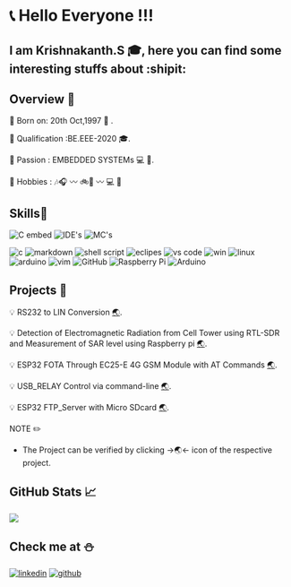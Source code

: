 # :telephone_receiver: Hello Everyone !!!
## I am Krishnakanth.S :mortar_board:, here you can find some interesting stuffs about :shipit:

## Overview :school_satchel:


:beginner: Born on: 20th Oct,1997 :hatching_chick: .

:beginner: Qualification :BE.EEE-2020 :mortar_board:.

:beginner: Passion : EMBEDDED SYSTEMs :computer: :satellite:.

:beginner: Hobbies : :notes::headphones: :wavy_dash: :bike::checkered_flag: :wavy_dash: :computer: :satellite:

## Skills:brain:
![C embed](https://img.shields.io/badge/C-Embedded%20C-green) ![IDE's](https://img.shields.io/badge/IDE's-Eclipse--Keil--VS%20code-orange) ![MC's](https://img.shields.io/badge/Mc's-STM32--ATMEL%20AVR--Tiva%20C--Nordic%20nRF51--ESP32-blue)

![c](https://img.shields.io/badge/C-00599C?style=for-the-badge&logo=c&logoColor=white) ![markdown](https://img.shields.io/badge/Markdown-000000?style=for-the-badge&logo=markdown&logoColor=white) ![shell script](	https://img.shields.io/badge/Shell_Script-121011?style=for-the-badge&logo=gnu-bash&logoColor=white) ![eclipes](https://img.shields.io/badge/Eclipse-2C2255?style=for-the-badge&logo=eclipse&logoColor=white) ![vs code](https://img.shields.io/badge/Visual_Studio_Code-0078D4?style=for-the-badge&logo=visual%20studio%20code&logoColor=white) ![win](https://img.shields.io/badge/Windows-0078D6?style=for-the-badge&logo=windows&logoColor=white) ![linux](	https://img.shields.io/badge/Linux-FCC624?style=for-the-badge&logo=linux&logoColor=black) ![arduino](https://img.shields.io/badge/Arduino_IDE-00979D?style=for-the-badge&logo=arduino&logoColor=white) ![vim](https://img.shields.io/badge/VIM-%2311AB00.svg?&style=for-the-badge&logo=vim&logoColor=white) 
![GitHub](https://img.shields.io/badge/-GitHub-181717?style=flat-square&logo=github) ![Raspberry Pi](https://img.shields.io/badge/-Raspberry%20Pi-C51A4A?style=flat-square&logo=Raspberry-Pi)  ![Arduino](https://img.shields.io/badge/Arduino-black?style=flat-square&logo=arduino)

## Projects :microscope:

:bulb:  RS232 to LIN Conversion [:earth_asia:](https://github.com/skrishnakanth/RS232-LIN-conversion).

:bulb: Detection of Electromagnetic Radiation from Cell Tower using RTL-SDR and Measurement of SAR level using Raspberry pi [:earth_asia:](https://github.com/skrishnakanth/Detection-of-EMR-using-RTL-SDR).

:bulb: ESP32 FOTA Through EC25-E 4G GSM Module with AT Commands [:earth_asia:](https://github.com/skrishnakanth/ESP32_FOTA_via_EC25-module).

:bulb: USB_RELAY Control via command-line [:earth_asia:](https://github.com/skrishnakanth/USB_HID_Relay_cmdline).

:bulb: ESP32 FTP_Server with Micro SDcard [:earth_asia:](https://github.com/skrishnakanth/ESP32_FTP_Server_with_SDcard).

NOTE :pencil2: 

* The Project can be verified by clicking  ->:earth_asia:<- icon of the respective project.

##   GitHub Stats &#x1f4c8;


<a href="https://github.com/skrishnakanth/skrishnakanth">
  <img align="center" src="https://github-readme-stats.vercel.app/api?username=skrishnakanth&show_icons=true&line_height=27&count_private=true&title_color=ffffff&text_color=c9cacc&icon_color=2bbc8a&bg_color=1d1f21"/>
</a>

## Check me at :snowman:
[![linkedin](https://img.shields.io/badge/LinkedIn-0077B5?style=for-the-badge&logo=linkedin&logoColor=white)](https://www.linkedin.com/in/krishnakanth-s/) [![github](https://img.shields.io/badge/GitHub-100000?style=for-the-badge&logo=github&logoColor=white)](https://github.com/skrishnakanth)
